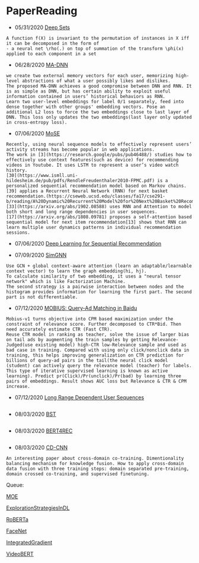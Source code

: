 # PaperReading

* 05/31/2020 [Deep Sets](https://arxiv.org/pdf/1703.06114.pdf)
```
A function f(X) is invariant to the permutation of instances in X iff it can be decomposed in the form of 
- a neural net \rho(.) on top of summation of the transform \phi(x) applied to each component in a set
```
* 06/28/2020 [MA-DNN](https://arxiv.org/pdf/1907.04667.pdf)
```
we create two external memory vectors for each user, memorizing high-level abstractions of what a user possibly likes and dislikes. 
The proposed MA-DNN achieves a good compromise between DNN and RNN. It is as simple as DNN, but has certain ability to exploit useful information contained in users’ historical behaviors as RNN.
Learn two user-level embeddings for label 0/1 separately, feed into dense together with other groups' embedding vectors. Pose an additional L2 loss to force the two embeddings close to last layer of DNN. This loss only updates the two embeddings(last layer only updated in cross-entropy loss).
```
* 07/06/2020 [MoSE](https://research.google/pubs/pub49274/)
```
Recently, using neural sequence models to effectively represent users’ activity streams has become popular in web applications.
The work in [3](https://research.google/pubs/pub46488/) studies how to effectively use context features(such as device) for recommending videos in Youtube. It uses LSTM to represent a user’s video watch history. 
[30](https://www.ismll.uni-hildesheim.de/pub/pdfs/RendleFreudenthaler2010-FPMC.pdf) is a personalized sequential recommendation model based on Markov chains. 
[39] applies a Recurrent Neural Network (RNN) for next basket recommendation.(https://cseweb.ucsd.edu/classes/fa17/cse291-b/reading/A%20Dynamic%20Recurrent%20Model%20for%20Next%20Basket%20Recommendation.pdf)
[33](https://arxiv.org/abs/1902.08588) uses RNN and Attention to model both short and long range dependencies in user sequences. 
[17](https://arxiv.org/abs/1808.09781) proposes a self-attention based sequential model for next item recommendation[13] shows that RNN can learn multiple user dynamics patterns in individual recommendation sessions.
```
* 07/06/2020 [Deep Learning for Sequential Recommendation](https://arxiv.org/pdf/1905.01997.pdf)

* 07/09/2020 [SimGNN](https://arxiv.org/pdf/1808.05689.pdf)
```
Use GCN + global context-aware attention (learn an adaptable/learnable context vector) to learn the graph embedding(hi, hj).
To calculate similarity of two embedding, it uses a "neural tensor network" which is like Factorization Machine.
The second strategy is a pairwise interaction between nodes and the histogram provides information for learning the first part. The second part is not differentiable.
```

* 07/12/2020 [MOBIUS: Query-Ad Matching in Baidu](http://research.baidu.com/Public/uploads/5d12eca098d40.pdf)
```
Mobius-v1 turns objective into CPM based maximization under the constraint of relevance score. Further decomposed to CTR*Bid. Then need accurately estimate CTR (Fast CTR).
Reuse CTR model in ranking as teacher, solve the issue of larger bias on tail ads by augmenting the train samples by getting Relevance-Judged(use existing model) high-CTR low-Relevance sample and used as bad case in training. Compared with using only click/nonclick data in training, this helps improving generalization on CTR prediction for billions of query-ad pairs in the tail(the neural click model (student) can actively query the relevance model (teacher) for labels. This type of iterative supervised learning is known as active learning). Predict pr(Click)/Pr(unclick)/Pr(bad) by learning three pairs of embeddings. Result shows AUC loss but Relevance & CTR & CPM increase.
```

* 07/12/2020 [Long Range Dependent User Sequences](https://arxiv.org/pdf/1902.08588.pdf)
```
```

* 08/03/2020 [BST](https://arxiv.org/pdf/1905.06874.pdf)
```
```

* 08/03/2020 [BERT4REC](https://arxiv.org/pdf/1904.06690.pdf)
```
```

* 08/03/2020 [CD-CNN](https://arxiv.org/abs/1804.09901)
```
An interesting paper about cross-domain co-training. Dimentionality balancing mechanism for knowledge fusion. How to apply cross-domain data fusion with three training steps: domain separated pre-training, domain crossed co-training, and supervised finetuning.
```

Queue:

[MOE](https://arxiv.org/abs/1701.06538)

[ExplorationStrategiesInDL](https://lilianweng.github.io/lil-log/2020/06/07/exploration-strategies-in-deep-reinforcement-learning.html)

[RoBERTa](https://arxiv.org/abs/1907.11692)

[FaceNet](https://arxiv.org/abs/1503.03832)

[IntegratedGradient](https://arxiv.org/abs/1703.01365)

[VideoBERT](https://arxiv.org/abs/1904.01766)

